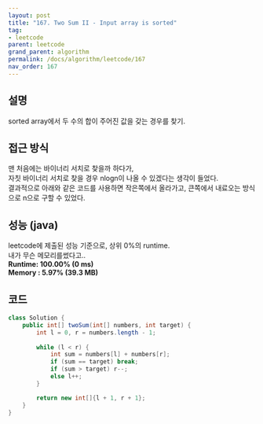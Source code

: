 ```yaml
---
layout: post
title: "167. Two Sum II - Input array is sorted"
tag:
- leetcode
parent: leetcode
grand_parent: algorithm
permalink: /docs/algorithm/leetcode/167
nav_order: 167
---
```


## 설명
sorted array에서 두 수의 합이 주어진 값을 갖는 경우를 찾기.  

## 접근 방식 
맨 처음에는 바이너리 서치로 찾을까 하다가,  
자칫 바이너리 서치로 찾을 경우 nlogn이 나올 수 있겠다는 생각이 들었다.    
결과적으로 아래와 같은 코드를 사용하면 작은쪽에서 올라가고, 큰쪽에서 내료오는 방식으로 n으로 구할 수 있었다.

## 성능 (java)
leetcode에 제출된 성능 기준으로, 상위 0%의 runtime.  
내가 무슨 메모리를썼다고..  
**Runtime: 100.00% (0 ms)**  
**Memory : 5.97% (39.3 MB)**  

## 코드  
```java
class Solution {
    public int[] twoSum(int[] numbers, int target) {
        int l = 0, r = numbers.length - 1;
        
        while (l < r) {
            int sum = numbers[l] + numbers[r];
            if (sum == target) break;
            if (sum > target) r--;
            else l++;
        }

        return new int[]{l + 1, r + 1};
    }
}
```
